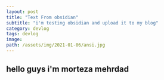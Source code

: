 ```yaml
---
layout: post
title: "Text From obsidian"
subtitle: "i'm testing obsidian and upload it to my blog"
category: devlog
tags: devlog
image:
path: /assets/img/2021-01-06/ansi.jpg
---
```

## hello guys i'm morteza mehrdad 